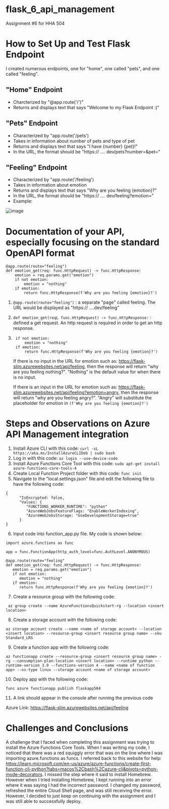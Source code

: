 # flask_6_api_management
Assignment #6 for HHA 504

# How to Set Up and Test Flask Endpoint

I created numerous endpoints, one for "home", one called "pets", and one called "feeling". 

## "Home" Endpoint

- Charcterized by "@app.route('/')"
- Returns and displays text that says "Welcome to my Flask Endpoint :)"

## "Pets" Endpoint

- Characterized by "app.route('/pets')
- Takes in information about number of pets and type of pet
- Returns and displays text that says "I have {number} {pet}!"
- In the URL, the format should be "https:// .... dev/pets?number=<insert number>&pet=<insert pet>"

## "Feeling" Endpoint

- Characterized by "app.route('/feeling')
- Takes in information about emotion
- Returns and displays text that says "Why are you feeling {emotion}?"
- In the URL, the format should be "https:// .... dev/feeling?emotion=<insert emotion>"
- Example:

![image](https://github.com/jesschannn/flask_6_api_management/assets/123782059/21ad426a-7fdc-4cbf-ad7e-92504ed3b288)

# Documentation of your API, especially focusing on the standard OpenAPI format

```
@app.route(route="feeling")
def emotion_get(req: func.HttpRequest) -> func.HttpResponse:
    emotion = req.params.get("emotion")
    if not emotion:
        emotion = "nothing"
    if emotion:
        return func.HttpResponse(f'Why are you feeling {emotion}?')
```

1. ```@app.route(route="feeling")``` : a separate "page" called feeling. The URL would be displayed as "https:// ....dev/feeling"
2. ```def emotion_get(reqL func.HttpRequest) -> func.HttpResponse:``` : defined a get request. An http request is required in order to get an http response.
3. ```emotion = req.params.get("emotion")
    if not emotion:
        emotion = "nothing"
    if emotion:
        return func.HttpResponse(f'Why are you feeling {emotion}?')
   ```

   If there is no input in the URL for emotion such as: https://flask-slim.azurewebsites.net/api/feeling, then the response will return "why are you feeling nothing?". "Nothing" is the default value for when there is no input.

   If there is an input in the URL for emotion such as: https://flask-slim.azurewebsites.net/api/feeling?emotion=angry, then the response will return "why are you feeling angry?". "Angry" will substitute the placeholder for emotion in ```(f'Why are you feeling {emotion}?')```

# Steps and Observations on Azure API Management integration

1. Install Azure CLI with this code:
```curl -sL https://aka.ms/InstallAzureCLIDeb | sudo bash```
2. Log in with this code:
```az login --use-device-code```
3. Install Azure Functions Core Tool with this code:
 ```sudo apt-get install azure-functions-core-tools-4```
4. Create Local Function Project folder with this code:
```func init```
5. Navigate to the "local.settings.json" file and edit the following file to have the following code:
```
{
      "IsEncrypted: false,
      "Values: {
         "FUNCTIONS_WORKER_RUNTIME": "python"
         "AzureWebJobsFeatureFlags: "EnableWorkerIndexing",
         "AzureWebJobsStorage: "UseDevelopmentStorage=true"
      }
}
```
6. Input code into function_app.py file. My code is shown below:
 ```
import azure.functions as func

app = func.FunctionApp(http_auth_level=func.AuthLevel.ANONYMOUS)

@app.route(route="feeling"
def emotion_get(req: func.HttpRequest) -> func.HttpResponse:
    emotion = req.params.get("emotion")
    if not emotion:
       emotion = "nothing"
    if emotion:
       return func.HttpResponse(f'Why are you feeling {emotion}?')
```
7. Create a resource group with the following code:

``` az group create --name AzureFunctionsQuickstart-rg --location <insert location>```

8. Create a storage account with the following code:

``` az storage account create --name <name of storage account> --location <insert location> --resource-group <insert resource group name> --sku Standard_LRS ```

9. Create a function app with the following code:
    
```az functionapp create --resource-group <insert resource group name> -rg --consumption-plan-location <insert location> --runtime python --runtime-version 3.9 --functions-version 4 --name <name of function app> --os-type linux --storage account <name of storage account> ```

10. Deploy app with the following code:
    
```func azure functionapp publish flaskapp504```

11. A link should appear in the console after running the previous code

Azure Link: https://flask-slim.azurewebsites.net/api/feeling 

# Challenges and Conclusions

A challenge that I faced when completing this assignment was trying to install the Azure Functions Core Tools. When I was writing my code, I noticed that there was a red squiggly error that was on the line where I was importing azure.functions as funcs. I referred back to this website for help: https://learn.microsoft.com/en-us/azure/azure-functions/create-first-function-cli-python?tabs=macos%2Cbash%2Cazure-cli&pivots=python-mode-decorators. I missed the step where it said to install Homebrew. However when I tried installing Homebrew, I kept running into an error where it was saying I had the incorrect password. I changed my password, refreshed the entire Cloud Shell page, and was still receiving the error. However, I decided to just keep on continuing with the assignment and I was still able to successfully deploy.
